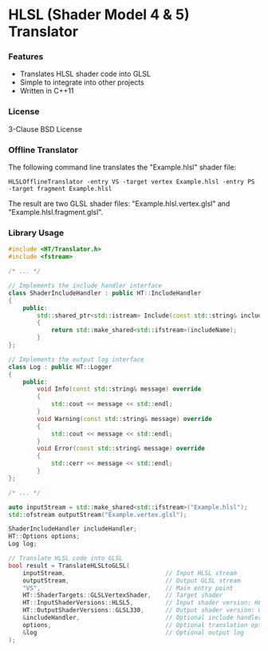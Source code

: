 # HLSL (Shader Model 4 & 5) Translator #

### Features ###

* Translates HLSL shader code into GLSL
* Simple to integrate into other projects
* Written in C++11

### License ###

3-Clause BSD License

### Offline Translator ###

The following command line translates the "Example.hlsl" shader file:

```
HLSLOfflineTranslator -entry VS -target vertex Example.hlsl -entry PS -target fragment Example.hlsl
```

The result are two GLSL shader files: "Example.hlsl.vertex.glsl" and "Example.hlsl.fragment.glsl".

### Library Usage ###

```cpp
#include <HT/Translator.h>
#include <fstream>

/* ... */

// Implements the include handler interface
class ShaderIncludeHandler : public HT::IncludeHandler
{
	public:
		std::shared_ptr<std::istream> Include(const std::string& includeName) override
		{
			return std::make_shared<std::ifstream>(includeName);
		}
};

// Implements the output log interface
class Log : public HT::Logger
{
	public:
		void Info(const std::string& message) override
		{
			std::cout << message << std::endl;
		}
		void Warning(const std::string& message) override
		{
			std::cout << message << std::endl;
		}
		void Error(const std::string& message) override
		{
			std::cerr << message << std::endl;
		}
};

/* ... */

auto inputStream = std::make_shared<std::ifstream>("Example.hlsl");
std::ofstream outputStream("Example.vertex.glsl");

ShaderIncludeHandler includeHandler;
HT::Options options;
Log log;

// Translate HLSL code into GLSL
bool result = TranslateHLSLtoGLSL(
	inputStream,							// Input HLSL stream
	outputStream,							// Output GLSL stream
	"VS",									// Main entry point
	HT::ShaderTargets::GLSLVertexShader,	// Target shader
	HT::InputShaderVersions::HLSL5,			// Input shader version: HLSL Shader Model 5
	HT::OutputShaderVersions::GLSL330,		// Output shader version: GLSL 3.30
	&includeHandler,						// Optional include handler
	options,								// Optional translation options
	&log									// Optional output log
);
```
